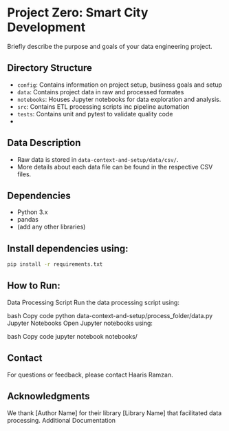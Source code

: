 # Project Zero: Smart City Development

Briefly describe the purpose and goals of your data engineering project.

## Directory Structure

- `config`: Contains information on project setup, business goals and setup
- `data`: Contains project data in raw and processed formates
- `notebooks`: Houses Jupyter notebooks for data exploration and analysis.
- `src`: Contains ETL processing scripts inc pipeline automation
- `tests`: Contains unit and pytest to validate quality code
-

## Data Description

- Raw data is stored in `data-context-and-setup/data/csv/`.
- More details about each data file can be found in the respective CSV files.

## Dependencies

- Python 3.x
- pandas
- (add any other libraries)

## Install dependencies using:

```bash
pip install -r requirements.txt
```

## How to Run:

Data Processing Script
Run the data processing script using:

bash
Copy code
python data-context-and-setup/process_folder/data.py
Jupyter Notebooks
Open Jupyter notebooks using:

bash
Copy code
jupyter notebook notebooks/

## Contact

For questions or feedback, please contact Haaris Ramzan.

## Acknowledgments

We thank [Author Name] for their library [Library Name] that facilitated data processing.
Additional Documentation
